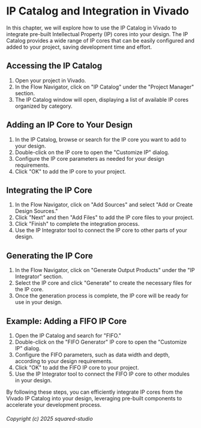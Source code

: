 # IP Catalog and Integration in Vivado

In this chapter, we will explore how to use the IP Catalog in Vivado to integrate pre-built Intellectual Property (IP) cores into your design. The IP Catalog provides a wide range of IP cores that can be easily configured and added to your project, saving development time and effort.

## Accessing the IP Catalog

1. Open your project in Vivado.
2. In the Flow Navigator, click on "IP Catalog" under the "Project Manager" section.
3. The IP Catalog window will open, displaying a list of available IP cores organized by category.

## Adding an IP Core to Your Design

1. In the IP Catalog, browse or search for the IP core you want to add to your design.
2. Double-click on the IP core to open the "Customize IP" dialog.
3. Configure the IP core parameters as needed for your design requirements.
4. Click "OK" to add the IP core to your project.

## Integrating the IP Core

1. In the Flow Navigator, click on "Add Sources" and select "Add or Create Design Sources."
2. Click "Next" and then "Add Files" to add the IP core files to your project.
3. Click "Finish" to complete the integration process.
4. Use the IP Integrator tool to connect the IP core to other parts of your design.

## Generating the IP Core

1. In the Flow Navigator, click on "Generate Output Products" under the "IP Integrator" section.
2. Select the IP core and click "Generate" to create the necessary files for the IP core.
3. Once the generation process is complete, the IP core will be ready for use in your design.

## Example: Adding a FIFO IP Core

1. Open the IP Catalog and search for "FIFO."
2. Double-click on the "FIFO Generator" IP core to open the "Customize IP" dialog.
3. Configure the FIFO parameters, such as data width and depth, according to your design requirements.
4. Click "OK" to add the FIFO IP core to your project.
5. Use the IP Integrator tool to connect the FIFO IP core to other modules in your design.

By following these steps, you can efficiently integrate IP cores from the Vivado IP Catalog into your design, leveraging pre-built components to accelerate your development process.

###### Copyright (c) 2025 squared-studio

